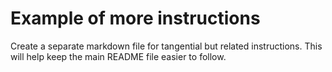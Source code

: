 # Example of more instructions

Create a separate markdown file for tangential but related instructions. This will help keep the main README file easier to follow.